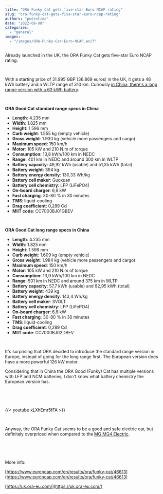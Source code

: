 ```yaml
---
title: "ORA Funky Cat gets five-star Euro NCAP rating"
slug: "ora-funky-cat-gets-five-star-euro-ncap-rating"
authors: "pedrolima"
date: "2022-09-08"
categories: 
  - "general"
images: 
  - "/images/ORA-Funky-Car-Euro-NCAP.avif"
---
```


Already launched in the UK, the ORA Funky Cat gets five-star Euro NCAP rating.

 

With a starting price of 31.995 GBP (36.869 euros) in the UK, it gets a 48 kWh battery and a WLTP range of 310 km. Curiously [in China, there's a long range version with a 63 kWh battery](/2021/07/26/ora-good-cat-gets-two-lfp-battery-options/).

 

**ORA Good Cat standard range specs in China**

- **Length**: 4.235 mm
- **Width**: 1.825 mm
- **Height**: 1.596 mm
- **Curb weight**: 1.555 kg (empty vehicle)
- **Gross weight**: 1.930 kg (vehicle more passengers and cargo)
- **Maximum speed**: 150 km/h
- **Motor**: 105 kW and 210 N.m of torque
- **Consumption**: 13,8 kWh/100 km in NEDC
- **Range**: 401 km in NEDC and around 300 km in WLTP
- **Battery capacity**: 49,92 kWh (usable) and 51,35 kWh (total)
- **Battery weight**: 394 kg
- **Battery energy density**: 130,33 Wh/kg
- **Battery cell maker**: Guoxuan
- **Battery cell chemistry**: LFP (LiFePO4)
- **On-board charger**: 6,6 kW
- **Fast charging**: 30-80 % in 30 minutes
- **TMS**: liquid-cooling
- **Drag coefficient**: 0,289 Cd
- **MIIT code**: CC7000BJ01GBEV

 

**ORA Good Cat long range specs in China**

- **Length**: 4.235 mm
- **Width**: 1.825 mm
- **Height**: 1.596 mm
- **Curb weight**: 1.609 kg (empty vehicle)
- **Gross weight**: 1.984 kg (vehicle more passengers and cargo)
- **Maximum speed**: 150 km/h
- **Motor**: 105 kW and 210 N.m of torque
- **Consumption**: 13,9 kWh/100 km in NEDC
- **Range**: 501 km in NEDC and around 375 km in WLTP
- **Battery capacity**: 57,7 kWh (usable) and 62,95 kWh (total)
- **Battery weight**: 439 kg
- **Battery energy density**: 143,4 Wh/kg
- **Battery cell maker**: SVOLT
- **Battery cell chemistry**: LFP (LiFePO4)
- **On-board charger**: 6,6 kW
- **Fast charging**: 30-80 % in 30 minutes
- **TMS**: liquid-cooling
- **Drag coefficient**: 0,289 Cd
- **MIIT code**: CC7000BJ02DBEV

 

It's surprising that ORA decided to introduce the standard range version in Europe, instead of going for the long range first. The European version does have a more powerful 126 kW motor.

Considering that in China the ORA Good (Funky) Cat has multiple versions with LFP and NCM batteries, I don't know what battery chemistry the European version has.

 

 

{{< youtube xLXhEmr5fFA >}}

 

Anyway, the ORA Funky Cat seems to be a good and safe electric car, but definitely overpriced when compared to the [MG MG4 Electric](/2022/08/31/mg-mg4-electric-is-the-new-best-value-electric-car/).

 

 

More info:

[https://www.euroncap.com/en/results/ora/funky-cat/46613](https://www.euroncap.com/en/results/ora/funky-cat/46613)

[https://uk.ora-eu.com/](https://uk.ora-eu.com/)
